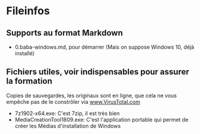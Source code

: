 # Fileinfos
## Supports au format Markdown
* 0.baba-windows.md, pour démarrer (Mais on suppose Windows 10, déjà installé)
## Fichiers utiles, voir indispensables pour assurer la formation
Copies de sauvegardes, les originaux sont en ligne, que cela ne vous empêche pas de le constrôler via www.VirusTotal.com
* 7z1902-x64.exe: C'est 7zip, il est très bien
* MediaCreationTool1809.exe: C'est l'application portable qui permet de créer les Médias d'installation de Windows
